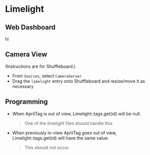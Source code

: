 # Limelight

## Web Dashboard
hi

## Camera View
(Instructions are for Shuffleboard.)
- From `Sources`, select `CameraServer`
- Drag the `limelight` entry onto Shuffleboard and resize/move it as necessary

## Programming
- When AprilTag is out of view, Limelight::tags.get(id) will be null.
  > One of the limelight files should handle this.

- When previously in-view AprilTag goes out of view, Limelight::tags.get(id) will have the same value.
  > This should not occur.